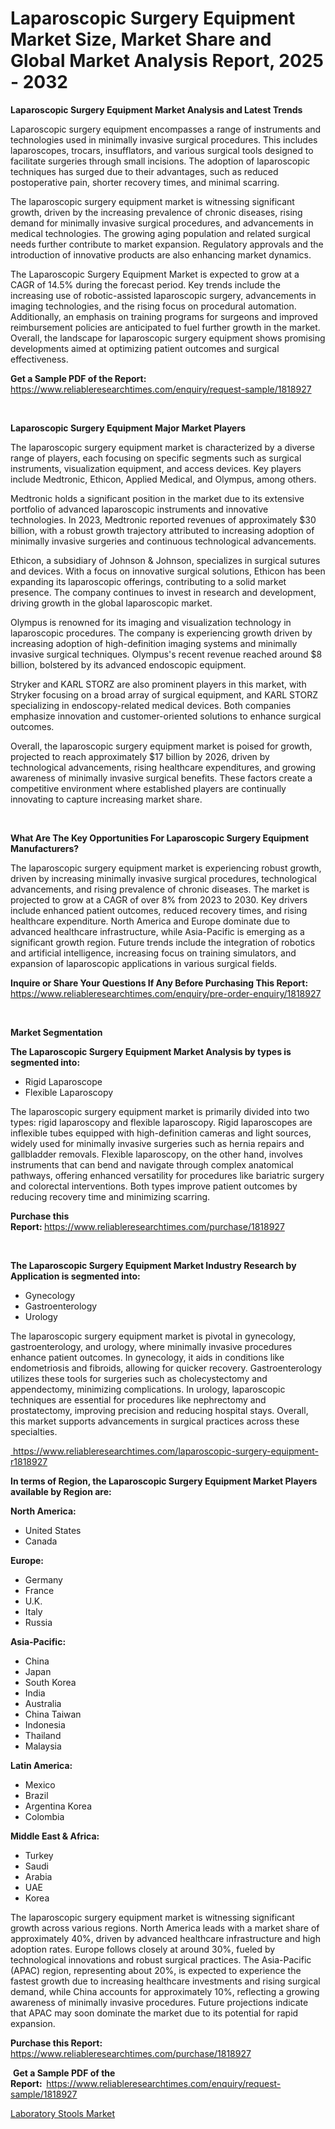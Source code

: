 <p><h1>Laparoscopic Surgery Equipment Market Size, Market Share and Global Market Analysis Report, 2025 - 2032</h1></p><p><strong>Laparoscopic Surgery Equipment Market Analysis and Latest Trends</strong></p>
<p><p>Laparoscopic surgery equipment encompasses a range of instruments and technologies used in minimally invasive surgical procedures. This includes laparoscopes, trocars, insufflators, and various surgical tools designed to facilitate surgeries through small incisions. The adoption of laparoscopic techniques has surged due to their advantages, such as reduced postoperative pain, shorter recovery times, and minimal scarring.</p><p>The laparoscopic surgery equipment market is witnessing significant growth, driven by the increasing prevalence of chronic diseases, rising demand for minimally invasive surgical procedures, and advancements in medical technologies. The growing aging population and related surgical needs further contribute to market expansion. Regulatory approvals and the introduction of innovative products are also enhancing market dynamics.</p><p>The Laparoscopic Surgery Equipment Market is expected to grow at a CAGR of 14.5% during the forecast period. Key trends include the increasing use of robotic-assisted laparoscopic surgery, advancements in imaging technologies, and the rising focus on procedural automation. Additionally, an emphasis on training programs for surgeons and improved reimbursement policies are anticipated to fuel further growth in the market. Overall, the landscape for laparoscopic surgery equipment shows promising developments aimed at optimizing patient outcomes and surgical effectiveness.</p></p>
<p><strong>Get a Sample PDF of the Report:&nbsp;</strong> <a href="https://www.reliableresearchtimes.com/enquiry/request-sample/1818927?utm_campaign=3010&utm_medium=2&utm_source=Github&utm_content=ia&utm_term=03032025&utm_id=laparoscopic-surgery-equipment">https://www.reliableresearchtimes.com/enquiry/request-sample/1818927</a></p>
<p>&nbsp;</p>
<p><strong>Laparoscopic Surgery Equipment Major Market Players</strong></p>
<p><p>The laparoscopic surgery equipment market is characterized by a diverse range of players, each focusing on specific segments such as surgical instruments, visualization equipment, and access devices. Key players include Medtronic, Ethicon, Applied Medical, and Olympus, among others.</p><p>Medtronic holds a significant position in the market due to its extensive portfolio of advanced laparoscopic instruments and innovative technologies. In 2023, Medtronic reported revenues of approximately $30 billion, with a robust growth trajectory attributed to increasing adoption of minimally invasive surgeries and continuous technological advancements. </p><p>Ethicon, a subsidiary of Johnson & Johnson, specializes in surgical sutures and devices. With a focus on innovative surgical solutions, Ethicon has been expanding its laparoscopic offerings, contributing to a solid market presence. The company continues to invest in research and development, driving growth in the global laparoscopic market.</p><p>Olympus is renowned for its imaging and visualization technology in laparoscopic procedures. The company is experiencing growth driven by increasing adoption of high-definition imaging systems and minimally invasive surgical techniques. Olympus's recent revenue reached around $8 billion, bolstered by its advanced endoscopic equipment.</p><p>Stryker and KARL STORZ are also prominent players in this market, with Stryker focusing on a broad array of surgical equipment, and KARL STORZ specializing in endoscopy-related medical devices. Both companies emphasize innovation and customer-oriented solutions to enhance surgical outcomes.</p><p>Overall, the laparoscopic surgery equipment market is poised for growth, projected to reach approximately $17 billion by 2026, driven by technological advancements, rising healthcare expenditures, and growing awareness of minimally invasive surgical benefits. These factors create a competitive environment where established players are continually innovating to capture increasing market share.</p></p>
<p>&nbsp;</p>
<p><strong>What Are The Key Opportunities For Laparoscopic Surgery Equipment Manufacturers?</strong></p>
<p><p>The laparoscopic surgery equipment market is experiencing robust growth, driven by increasing minimally invasive surgical procedures, technological advancements, and rising prevalence of chronic diseases. The market is projected to grow at a CAGR of over 8% from 2023 to 2030. Key drivers include enhanced patient outcomes, reduced recovery times, and rising healthcare expenditure. North America and Europe dominate due to advanced healthcare infrastructure, while Asia-Pacific is emerging as a significant growth region. Future trends include the integration of robotics and artificial intelligence, increasing focus on training simulators, and expansion of laparoscopic applications in various surgical fields.</p></p>
<p><strong>Inquire or Share Your Questions If Any Before Purchasing This Report:</strong> <a href="https://www.reliableresearchtimes.com/enquiry/pre-order-enquiry/1818927?utm_campaign=3010&utm_medium=2&utm_source=Github&utm_content=ia&utm_term=03032025&utm_id=laparoscopic-surgery-equipment">https://www.reliableresearchtimes.com/enquiry/pre-order-enquiry/1818927</a></p>
<p>&nbsp;</p>
<p><strong>Market Segmentation</strong></p>
<p><strong>The Laparoscopic Surgery Equipment Market Analysis by types is segmented into:</strong></p>
<p><ul><li>Rigid Laparoscope</li><li>Flexible Laparoscopy</li></ul></p>
<p><p>The laparoscopic surgery equipment market is primarily divided into two types: rigid laparoscopy and flexible laparoscopy. Rigid laparoscopes are inflexible tubes equipped with high-definition cameras and light sources, widely used for minimally invasive surgeries such as hernia repairs and gallbladder removals. Flexible laparoscopy, on the other hand, involves instruments that can bend and navigate through complex anatomical pathways, offering enhanced versatility for procedures like bariatric surgery and colorectal interventions. Both types improve patient outcomes by reducing recovery time and minimizing scarring.</p></p>
<p><strong>Purchase this Report:&nbsp;</strong><a href="https://www.reliableresearchtimes.com/purchase/1818927?utm_campaign=3010&utm_medium=2&utm_source=Github&utm_content=ia&utm_term=03032025&utm_id=laparoscopic-surgery-equipment">https://www.reliableresearchtimes.com/purchase/1818927</a></p>
<p>&nbsp;</p>
<p><strong>The Laparoscopic Surgery Equipment Market Industry Research by Application is segmented into:</strong></p>
<p><ul><li>Gynecology</li><li>Gastroenterology</li><li>Urology</li></ul></p>
<p><p>The laparoscopic surgery equipment market is pivotal in gynecology, gastroenterology, and urology, where minimally invasive procedures enhance patient outcomes. In gynecology, it aids in conditions like endometriosis and fibroids, allowing for quicker recovery. Gastroenterology utilizes these tools for surgeries such as cholecystectomy and appendectomy, minimizing complications. In urology, laparoscopic techniques are essential for procedures like nephrectomy and prostatectomy, improving precision and reducing hospital stays. Overall, this market supports advancements in surgical practices across these specialties.</p></p>
<p><a href="https://www.reliableresearchtimes.com/laparoscopic-surgery-equipment-r1818927?utm_campaign=3010&utm_medium=2&utm_source=Github&utm_content=ia&utm_term=03032025&utm_id=laparoscopic-surgery-equipment">&nbsp;https://www.reliableresearchtimes.com/laparoscopic-surgery-equipment-r1818927</a></p>
<p><strong>In terms of Region, the Laparoscopic Surgery Equipment Market Players available by Region are:</strong></p>
<p>
    <p> <strong> North America: </strong>
        <ul>
            <li>United States</li>
            <li>Canada</li>
        </ul>
        </p> 
    <p> <strong> Europe: </strong>
        <ul>
            <li>Germany</li>
            <li>France</li>
            <li>U.K.</li>
            <li>Italy</li>
            <li>Russia</li>
        </ul>
        </p> 
    <p> <strong> Asia-Pacific: </strong>
        <ul>
            <li>China</li>
            <li>Japan</li>
            <li>South Korea</li>
            <li>India</li>
            <li>Australia</li>
            <li>China Taiwan</li>
            <li>Indonesia</li>
            <li>Thailand</li>
            <li>Malaysia</li>
        </ul>
        </p> 
    <p> <strong> Latin America: </strong>
        <ul>
            <li>Mexico</li>
            <li>Brazil</li>
            <li>Argentina Korea</li>
            <li>Colombia</li>
        </ul>
        </p> 
    <p> <strong> Middle East & Africa: </strong>
        <ul>
            <li>Turkey</li>
            <li>Saudi</li>
            <li>Arabia</li>
            <li>UAE</li>
            <li>Korea</li>
        </ul>
    </p>
    </p>
<p><p>The laparoscopic surgery equipment market is witnessing significant growth across various regions. North America leads with a market share of approximately 40%, driven by advanced healthcare infrastructure and high adoption rates. Europe follows closely at around 30%, fueled by technological innovations and robust surgical practices. The Asia-Pacific (APAC) region, representing about 20%, is expected to experience the fastest growth due to increasing healthcare investments and rising surgical demand, while China accounts for approximately 10%, reflecting a growing awareness of minimally invasive procedures. Future projections indicate that APAC may soon dominate the market due to its potential for rapid expansion.</p></p>
<p><strong>Purchase this Report: </strong><a href="https://www.reliableresearchtimes.com/purchase/1818927?utm_campaign=3010&utm_medium=2&utm_source=Github&utm_content=ia&utm_term=03032025&utm_id=laparoscopic-surgery-equipment">https://www.reliableresearchtimes.com/purchase/1818927</a></p>
<p>&nbsp;<strong>Get a Sample PDF of the Report:&nbsp;&nbsp;</strong><a href="https://www.reliableresearchtimes.com/enquiry/request-sample/1818927?utm_campaign=3010&utm_medium=2&utm_source=Github&utm_content=ia&utm_term=03032025&utm_id=laparoscopic-surgery-equipment">https://www.reliableresearchtimes.com/enquiry/request-sample/1818927</a></p>
<p><strong></strong></p>
<p><p><a href="https://github.com/balapopepi/Market-Research-Report-List-1/blob/main/laboratory-stools-market.md?utm_campaign=3010&utm_medium=2&utm_source=Github&utm_content=ia&utm_term=03032025&utm_id=laparoscopic-surgery-equipment">Laboratory Stools Market</a></p></p>